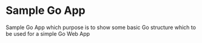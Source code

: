 # Sample Go App

Sample Go App which purpose is to show some basic Go structure which to be used
for a simple Go Web App
